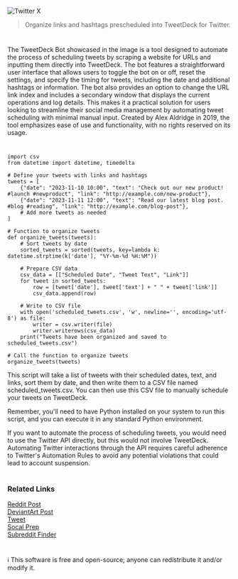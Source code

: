 ![Twitter X](https://github.com/user-attachments/assets/55e93d57-cd03-44f6-bb17-d7da74d84311)

> Organize links and hashtags prescheduled into TweetDeck for Twitter.

#

The TweetDeck Bot showcased in the image is a tool designed to automate the process of scheduling tweets by scraping a website for URLs and inputting them directly into TweetDeck. The bot features a straightforward user interface that allows users to toggle the bot on or off, reset the settings, and specify the timing for tweets, including the date and additional hashtags or information. The bot also provides an option to change the URL link index and includes a secondary window that displays the current operations and log details. This makes it a practical solution for users looking to streamline their social media management by automating tweet scheduling with minimal manual input. Created by Alex Aldridge in 2019, the tool emphasizes ease of use and functionality, with no rights reserved on its usage.

#

```
import csv
from datetime import datetime, timedelta

# Define your tweets with links and hashtags
tweets = [
    {"date": "2023-11-10 10:00", "text": "Check out our new product! #launch #newproduct", "link": "http://example.com/new-product"},
    {"date": "2023-11-11 12:00", "text": "Read our latest blog post. #blog #reading", "link": "http://example.com/blog-post"},
    # Add more tweets as needed
]

# Function to organize tweets
def organize_tweets(tweets):
    # Sort tweets by date
    sorted_tweets = sorted(tweets, key=lambda k: datetime.strptime(k['date'], "%Y-%m-%d %H:%M"))
    
    # Prepare CSV data
    csv_data = [["Scheduled Date", "Tweet Text", "Link"]]
    for tweet in sorted_tweets:
        row = [tweet['date'], tweet['text'] + " " + tweet['link']]
        csv_data.append(row)
    
    # Write to CSV file
    with open('scheduled_tweets.csv', 'w', newline='', encoding='utf-8') as file:
        writer = csv.writer(file)
        writer.writerows(csv_data)
    print("Tweets have been organized and saved to scheduled_tweets.csv")

# Call the function to organize tweets
organize_tweets(tweets)
```

This script will take a list of tweets with their scheduled dates, text, and links, sort them by date, and then write them to a CSV file named scheduled_tweets.csv. You can then use this CSV file to manually schedule your tweets on TweetDeck.

Remember, you'll need to have Python installed on your system to run this script, and you can execute it in any standard Python environment.

If you want to automate the process of scheduling tweets, you would need to use the Twitter API directly, but this would not involve TweetDeck. Automating Twitter interactions through the API requires careful adherence to Twitter's Automation Rules to avoid any potential violations that could lead to account suspension.

#
### Related Links

[Reddit Post](https://www.reddit.com/r/Automate/comments/jv40eg/twitter_tweetdeck_automated_bot/)
<br>
[DeviantArt Post](https://www.deviantart.com/s0urceduty/art/TweetDeck-Bot-814675209)
<br>
[Tweet](https://www.deviantart.com/s0urceduty/art/Tweetdeck-Bot-2-0-912864784)
<br>
[Socal Prep](https://github.com/sourceduty/Social_Prep)
<br>
[Subreddit Finder](https://github.com/sourceduty/Subreddit_Finder)

#

ℹ️ This software is free and open-source; anyone can redistribute it and/or modify it.
